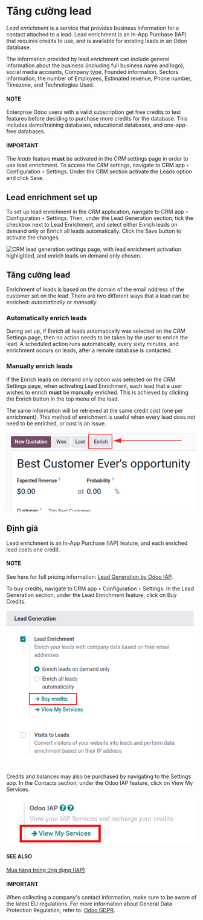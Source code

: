 # Tăng cường lead

*Lead enrichment* is a service that provides business information for a contact attached to a lead.
Lead enrichment is an In-App Purchase (IAP) that requires credits to use, and is available for
existing leads in an Odoo database.

The information provided by lead enrichment can include general information about the business
(including full business name and logo), social media accounts, Company type,
Founded information, Sectors information, the number of
Employees, Estimated revenue, Phone number,
Timezone, and Technologies Used.

#### NOTE
Enterprise Odoo users with a valid subscription get free credits to test  features before deciding to purchase more credits for the database. This includes
demo/training databases, educational databases, and one-app-free databases.

#### IMPORTANT
The *leads* feature **must** be activated in the *CRM* settings page in order to use lead
enrichment. To access the *CRM* settings, navigate to CRM app ‣ Configuration
‣ Settings. Under the CRM section activate the Leads option and click
Save.

## Lead enrichment set up

To set up lead enrichment in the *CRM* application, navigate to CRM app ‣
Configuration ‣ Settings. Then, under the Lead Generation section, tick the checkbox
next to Lead Enrichment, and select either Enrich leads on demand only or
Enrich all leads automatically. Click the Save button to activate the
changes.

![CRM lead generation settings page, with lead enrichment activation highlighted, and enrich
leads on demand only chosen.](../../../../.gitbook/assets/lead-enrichment-activate.png)

## Tăng cường lead

Enrichment of leads is based on the domain of the email address of the customer set on the lead.
There are two different ways that a lead can be enriched: *automatically* or *manually*.

### Automatically enrich leads

During set up, if Enrich all leads automatically was selected on the *CRM*
Settings page, then no action needs to be taken by the user to enrich the lead. A
scheduled action runs automatically, every sixty minutes, and enrichment occurs on leads, after a
remote database is contacted.

### Manually enrich leads

If the Enrich leads on demand only option was selected on the *CRM* Settings
page, when activating Lead Enrichment, each lead that a user wishes to enrich **must**
be manually enriched. This is achieved by clicking the Enrich button in the top menu of
the lead.

The same information will be retrieved at the same  credit cost (one per
enrichment). This method of enrichment is useful when every lead does not need to be enriched, or
cost is an issue.

![Manual enrich button feature highlighted on the CRM lead.](../../../../.gitbook/assets/manual-enrichment.png)

## Định giá

Lead enrichment is an In-App Purchase (IAP) feature, and each enriched lead costs one credit.

#### NOTE
See here for full pricing information: [Lead Generation by Odoo IAP](https://iap.odoo.com/iap/in-app-services/273).

To buy credits, navigate to CRM app ‣ Configuration ‣ Settings. In the
Lead Generation section, under the Lead Enrichment feature, click on
Buy Credits.

![Buy credits from the lead enrichment settings.](../../../../.gitbook/assets/buy-lead-enrichment-credits-setting.png)

Credits and balances may also be purchased by navigating to the Settings app. In
the Contacts section, under the Odoo IAP feature, click on View
My Services.

![Buy credits in the Odoo IAP settings.](../../../../.gitbook/assets/view-my-services-setting1.png)

#### SEE ALSO
[Mua hàng trong ứng dụng (IAP)](applications/essentials/in_app_purchase.md)

#### IMPORTANT
When collecting a company's contact information, make sure to be aware of the latest EU
regulations. For more information about General Data Protection Regulation, refer to: [Odoo GDPR](http://odoo.com/gdpr).
